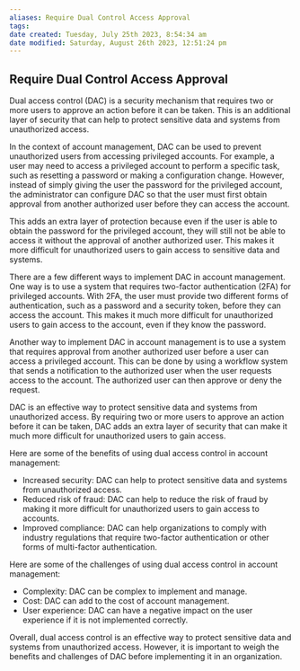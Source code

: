 ```yaml
---
aliases: Require Dual Control Access Approval
tags: 
date created: Tuesday, July 25th 2023, 8:54:34 am
date modified: Saturday, August 26th 2023, 12:51:24 pm
---
```


## Require Dual Control Access Approval

Dual access control (DAC) is a security mechanism that requires two or more users to approve an action before it can be taken. This is an additional layer of security that can help to protect sensitive data and systems from unauthorized access.

In the context of account management, DAC can be used to prevent unauthorized users from accessing privileged accounts. For example, a user may need to access a privileged account to perform a specific task, such as resetting a password or making a configuration change. However, instead of simply giving the user the password for the privileged account, the administrator can configure DAC so that the user must first obtain approval from another authorized user before they can access the account.

This adds an extra layer of protection because even if the user is able to obtain the password for the privileged account, they will still not be able to access it without the approval of another authorized user. This makes it more difficult for unauthorized users to gain access to sensitive data and systems.

There are a few different ways to implement DAC in account management. One way is to use a system that requires two-factor authentication (2FA) for privileged accounts. With 2FA, the user must provide two different forms of authentication, such as a password and a security token, before they can access the account. This makes it much more difficult for unauthorized users to gain access to the account, even if they know the password.

Another way to implement DAC in account management is to use a system that requires approval from another authorized user before a user can access a privileged account. This can be done by using a workflow system that sends a notification to the authorized user when the user requests access to the account. The authorized user can then approve or deny the request.

DAC is an effective way to protect sensitive data and systems from unauthorized access. By requiring two or more users to approve an action before it can be taken, DAC adds an extra layer of security that can make it much more difficult for unauthorized users to gain access.

Here are some of the benefits of using dual access control in account management:

- Increased security: DAC can help to protect sensitive data and systems from unauthorized access.
- Reduced risk of fraud: DAC can help to reduce the risk of fraud by making it more difficult for unauthorized users to gain access to accounts.
- Improved compliance: DAC can help organizations to comply with industry regulations that require two-factor authentication or other forms of multi-factor authentication.

Here are some of the challenges of using dual access control in account management:

- Complexity: DAC can be complex to implement and manage.
- Cost: DAC can add to the cost of account management.
- User experience: DAC can have a negative impact on the user experience if it is not implemented correctly.

Overall, dual access control is an effective way to protect sensitive data and systems from unauthorized access. However, it is important to weigh the benefits and challenges of DAC before implementing it in an organization.